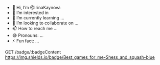 - 👋 Hi, I’m @IrinaKaynova
- 👀 I’m interested in 
- 🌱 I’m currently learning ...
- 💞️ I’m looking to collaborate on ...
- 📫 How to reach me ...
- 😄 Pronouns: ...
- ⚡ Fun fact: ...

<!---
IrinaKaynova/IrinaKaynova is a ✨ special ✨ repository because its `README.md` (this file) appears on your GitHub profile.
You can click the Preview link to take a look at your changes.
--->

GET /badge/:badgeContent
https://img.shields.io/badge/Best_games_for_me-Shess_and_squash-blue
